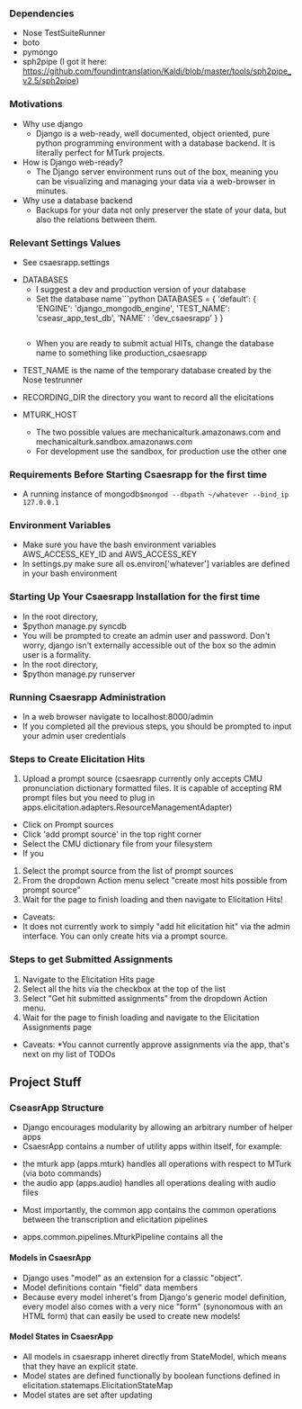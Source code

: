 ### Dependencies
- Nose TestSuiteRunner
- boto
- pymongo
- sph2pipe (I got it here: https://github.com/foundintranslation/Kaldi/blob/master/tools/sph2pipe_v2.5/sph2pipe)

### Motivations
- Why use django
  * Django is a web-ready, well documented, object oriented, pure python programming environment with a database backend. It is literally perfect for MTurk projects.
- How is Django web-ready?
  * The Django server environment runs out of the box, meaning you can be visualizing and managing your data via a web-browser in minutes.
- Why use a database backend
  * Backups for your data not only preserver the state of your data, but also the relations between them.

### Relevant Settings Values
- See csaesrapp.settings
* DATABASES
  - I suggest a dev and production version of your database
  - Set the database name```python
        DATABASES = {
            'default': {
                'ENGINE': 'django_mongodb_engine',
                'TEST_NAME': 'cseasr_app_test_db',
                'NAME' : 'dev_csaesrapp'
            }
        } 
    ```
  - When you are ready to submit actual HITs, change the database name to something like production_csaesrapp

- TEST_NAME is the name of the temporary database created by the Nose testrunner
- RECORDING_DIR the directory you want to record all the elicitations

- MTURK_HOST
  - The two possible values are mechanicalturk.amazonaws.com and mechanicalturk.sandbox.amazonaws.com
  - For development use the sandbox, for production use the other one

### Requirements Before Starting Csaesrapp for the first time
* A running instance of mongodb```$mongod --dbpath ~/whatever --bind_ip 127.0.0.1```

### Environment Variables
- Make sure you have the bash environment variables AWS_ACCESS_KEY_ID and AWS_ACCESS_KEY
- In settings.py make sure all os.environ['whatever'] variables are defined in your bash environment

### Starting Up Your Csaesrapp Installation for the first time
* In the root directory, 
 * $python manage.py syncdb
 * You will be prompted to create an admin user and password. Don't worry, django isn't externally accessible out of the box so the admin user is a formality.
* In the root directory,
 * $python manage.py runserver

### Running Csaesrapp Administration
* In a web browser navigate to localhost:8000/admin
* If you completed all the previous steps, you should be prompted to input your admin user credentials

### Steps to Create Elicitation Hits
1. Upload a prompt source (csaesrapp currently only accepts CMU pronunciation dictionary formatted files. It is capable of accepting RM prompt files but you need to plug in apps.elicitation.adapters.ResourceManagementAdapter)
 * Click on Prompt sources
 * Click 'add prompt source' in the top right corner
 * Select the CMU dictionary file from your filesystem
 * If you 
1. Select the prompt source from the list of prompt sources
2. From the dropdown Action menu select "create most hits possible from prompt source"
3. Wait for the page to finish loading and then navigate to Elicitation Hits!
* Caveats:
 * It does not currently work to simply "add hit elicitation hit" via the admin interface. You can only create hits via a prompt source.

### Steps to get Submitted Assignments
1. Navigate to the Elicitation Hits page
1. Select all the hits via the checkbox at the top of the list
1. Select "Get hit submitted assignments" from the dropdown Action menu.
1. Wait for the page to finish loading and navigate to the Elicitation Assignments page
* Caveats:
 *You cannot currently approve assignments via the app, that's next on my list of TODOs

Project Stuff
-------------
### CseasrApp Structure
- Django encourages modularity by allowing an arbitrary number of helper apps
- CsaesrApp contains a number of utility apps within itself, for example:
 * the mturk app (apps.mturk) handles all operations with respect to MTurk (via boto commands)
 * the audio app (apps.audio) handles all operations dealing with audio files
- Most importantly, the common app contains the common operations between the transcription and elicitation pipelines
 * apps.common.pipelines.MturkPipeline contains all the 
#### Models in CsaesrApp
- Django uses "model" as an extension for a classic "object".
- Model definitions contain "field" data members
- Because every model inheret's from Django's generic model definition, every model also comes with a very nice "form" (synonomous with an HTML form) that can easily be used to create new models!
#### Model States in CsaesrApp
- All models in csaesrapp inheret directly from StateModel, which means that they have an explicit state.
- Model states are defined functionally by boolean functions defined in elicitation.statemaps.ElicitationStateMap
- Model states are set after updating 
